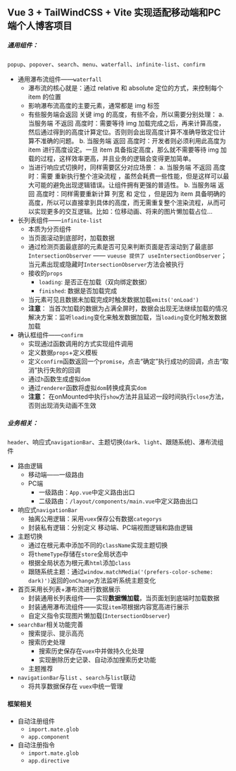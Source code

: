 ## Vue 3 + TailWindCSS + Vite 实现适配移动端和PC端个人博客项目

##### 通用组件：
`popup`、`popover`、`search`、`menu`、`waterfall`、`infinite-list`、`confirm`
* 通用瀑布流组件——`waterfall`
  * 瀑布流的核心就是：通过 relative  和 absolute 定位的方式，来控制每个 item 的位置 
  * 影响瀑布流高度的主要元素，通常都是 img 标签
  * 有些服务端会返回 关键 img 的高度，有些不会，所以需要分别处理： 
    a. 当服务端 不返回 高度时：需要等待 img 加载完成之后，再来计算高度，然后通过得到的高度计算定位。否则则会出现高度计算不准确导致定位计算不准确的问题。
    b. 当服务端 返回 高度时：开发者则必须利用此高度为 item 进行高度设定。一旦 item 具备指定高度，那么就不需要等待 img 加载的过程，这样效率更高，并且业务的逻辑会变得更加简单。
  * 当进行响应式切换时，同样需要区分对应场景： 
    a. 当服务端 不返回 高度时：需要 重新执行整个渲染流程 ，虽然会耗费一些性能，但是这样可以最大可能的避免出现逻辑错误。让组件拥有更强的普适性。
    b. 当服务端 返回 高度时：同样需要重新计算 列宽 和 定位 ，但是因为 item 具备明确的高度，所以可以直接拿到具体的高度，而无需重复整个渲染流程，从而可以实现更多的交互逻辑。比如：位移动画、将来的图片懒加载占位...
* 长列表组件——`infinite-list`
  * 本质为分页组件
  * 当页面滚动到底部时，加载数据
  * 通过检测页面最底部的元素是否可见来判断页面是否滚动到了最底部 `IntersectionObserver` —— `vueuse 提供了 useIntersectionObserver`；当元素出现或隐藏时`IntersectionObserver`方法会被执行
  * 接收的`props`
    * `loading`: 是否正在加载（双向绑定数据）
    * `finished`: 数据是否加载完成
  * 当元素可见且数据未加载完成时触发数据加载`emits('onLoad')`
  * **注意**：
    当首次加载的数据为占满全屏时，数据会出现无法继续加载的情况
    解决方案：监听`loading`变化来触发数据加载，当`loading`变化时触发数据加载
* 确认框组件——`confirm`
  * 实现通过函数调用的方式实现组件调用
  * 定义数据`props`+定义模板
  * 定义`confirm`函数返回一个`promise`，点击“确定”执行成功的回调，点击“取消”执行失败的回调
  * 通过`h`函数生成虚拟`dom`
  * 通过`renderer`函数将虚拟`dom`转换成真实`dom`
  * **注意：** 在onMounted中执行`show`方法并且延迟一段时间执行`close`方法，否则出现消失动画不生效
##### 业务相关：
`header`、响应式`navigationBar`、主题切换(`dark`、`light`、跟随系统)、瀑布流组件
* 路由逻辑
  * 移动端——一级路由
  * PC端
    * 一级路由：`App.vue`中定义路由出口
    * 二级路由：`/layout/components/main.vue`中定义路由出口
* 响应式`navigationBar`
  * 抽离公用逻辑：采用`vuex`保存公有数据`categorys`
  * 封装私有逻辑：分别定义 移动端、PC端视图逻辑和路由逻辑
* 主题切换
  * 通过在根元素中添加不同的`className`实现主题切换
  * 将`themeType`存储在`store`全局状态中
  * 根据全局状态为根元素`html`添加`class`
  * 跟随系统主题：通过`window.matchMedia('(prefers-color-scheme: dark)')`返回的`onChange`方法监听系统主题变化
* 首页采用长列表+瀑布流进行数据展示
  * 封装通用长列表组件——实现**数据懒加载**，当页面划到底端时加载数据
  * 封装通用瀑布流组件——实现`item`项根据内容宽高进行展示
  * 自定义指令实现图片懒加载(`IntersectionObserver`)
* `searchBar`相关功能完善
  * 搜索提示、提示高亮
  * 搜索历史处理
    * 搜索历史保存在`vuex`中并做持久化处理
    * 实现删除历史记录、自动添加搜索历史功能
  * 主题推荐
* `navigationBar`与`list` 、`search`与`list`联动
  * 将共享数据保存在 `vuex`中统一管理

#### 框架相关
* 自动注册组件
  * `import.mate.glob`
  * `app.component`
* 自动注册指令
  * `import.mate.glob`
  * `app.directive`
